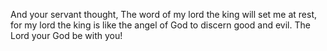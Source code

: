 And your servant thought, The word of my lord the king will set me at rest, for my lord the king is like the angel of God to discern good and evil. The Lord your God be with you!
